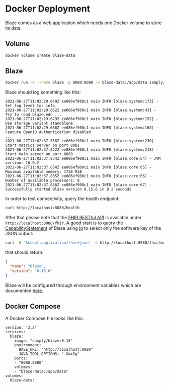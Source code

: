 # Docker Deployment

Blaze comes as a web application which needs one Docker volume to store its data.

## Volume

```sh
docker volume create blaze-data
```

## Blaze

```sh
docker run -d --name blaze -p 8080:8080 -v blaze-data:/app/data samply/blaze:0.15
```

Blaze should log something like this:

```text
2021-06-27T11:02:29.649Z ee086ef908c1 main INFO [blaze.system:173] - Set log level to: info
2021-06-27T11:02:29.662Z ee086ef908c1 main INFO [blaze.system:43] - Try to read blaze.edn ...
2021-06-27T11:02:29.679Z ee086ef908c1 main INFO [blaze.system:152] - Use storage variant standalone
2021-06-27T11:02:29.680Z ee086ef908c1 main INFO [blaze.system:163] - Feature OpenID Authentication disabled
...
2021-06-27T11:02:37.758Z ee086ef908c1 main INFO [blaze.system:230] - Start metrics server on port 8081
2021-06-27T11:02:37.822Z ee086ef908c1 main INFO [blaze.system:218] - Start main server on port 8080
2021-06-27T11:02:37.834Z ee086ef908c1 main INFO [blaze.core:64] - JVM version: 16.0.2
2021-06-27T11:02:37.834Z ee086ef908c1 main INFO [blaze.core:65] - Maximum available memory: 1738 MiB
2021-06-27T11:02:37.835Z ee086ef908c1 main INFO [blaze.core:66] - Number of available processors: 8
2021-06-27T11:02:37.836Z ee086ef908c1 main INFO [blaze.core:67] - Successfully started Blaze version 0.15.6 in 8.2 seconds
```

In order to test connectivity, query the health endpoint:

```sh
curl http://localhost:8080/health
```

After that please note that the [FHIR RESTful API](https://www.hl7.org/fhir/http.html) is available under `http://localhost:8080/fhir`. A good start is to query the [CapabilityStatement](https://www.hl7.org/fhir/capabilitystatement.html) of Blaze using [jq](https://stedolan.github.io/jq/) to select only the software key of the JSON output:

```sh
curl -H 'Accept:application/fhir+json' -s http://localhost:8080/fhir/metadata | jq .software
```

that should return:

```json
{
  "name": "Blaze",
  "version": "0.15.6"
}
```

Blaze will be configured through environment variables which are documented [here](environment-variables.md).

## Docker Compose

A Docker Compose file looks like this:

```text
version: '3.2'
services:
  blaze:
    image: "samply/blaze:0.15"
    environment:
      BASE_URL: "http://localhost:8080"
      JAVA_TOOL_OPTIONS: "-Xmx2g"
    ports:
    - "8080:8080"
    volumes:
    - "blaze-data:/app/data"
volumes:
  blaze-data:
```
